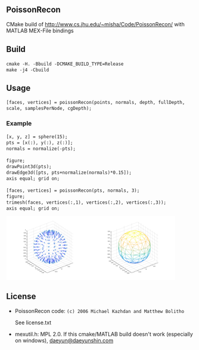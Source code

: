 ## PoissonRecon

CMake build of http://www.cs.jhu.edu/~misha/Code/PoissonRecon/ with MATLAB MEX-File bindings

## Build

```
cmake -H. -Bbuild -DCMAKE_BUILD_TYPE=Release
make -j4 -Cbuild
```

## Usage

```
[faces, vertices] = poissonRecon(points, normals, depth, fullDepth, scale, samplesPerNode, cgDepth);
```

### Example

```
[x, y, z] = sphere(15);
pts = [x(:), y(:), z(:)];
normals = normalize(-pts);

figure;
drawPoint3d(pts);
drawEdge3d([pts, pts+normalize(normals)*0.15]);
axis equal; grid on;

[faces, vertices] = poissonRecon(pts, normals, 3);
figure;
trimesh(faces, vertices(:,1), vertices(:,2), vertices(:,3));
axis equal; grid on;
```

<img width="45%" src="doc/sphere_point_cloud.png" /><img width="45%" src="doc/sphere_mesh.png" />

## License

- PoissonRecon code: `(c) 2006 Michael Kazhdan and Matthew Bolitho`

    See license.txt

- mexutil.h: MPL 2.0. If this cmake/MATLAB build doesn't work (especially on windows), daeyun@daeyunshin.com
